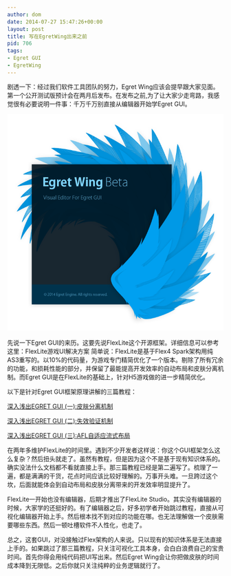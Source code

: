 ```yaml
---
author: dom
date: 2014-07-27 15:47:26+00:00
layout: post
title: 写在EgretWing出来之前
pid: 706
tags:
- Egret GUI
- EgretWing
---
```


剧透一下：经过我们软件工具团队的努力，Egret Wing应该会提早跟大家见面。第一个公开测试版预计会在两月后发布。在发布之前,为了让大家少走弯路，我感觉很有必要说明一件事：千万千万别直接从编辑器开始学Egret GUI。

[![Splash](/uploads/2014/07/Splash.png)](/uploads/2014/07/Splash.png)

先说一下Egret GUI的来历。这要先说FlexLite这个开源框架。详细信息可以参考这里：FlexLite游戏UI解决方案 简单说：FlexLite是基于Flex4 Spark架构用纯AS3重写的。以10%的代码量，为游戏专门精简优化了一个版本。剔除了所有冗余的功能，和损耗性能的部分，并保留了最能提高开发效率的自动布局和皮肤分离机制。而Egret GUI是在FlexLite的基础上，针对H5游戏做的进一步精简优化。

以下是针对Egret GUI框架原理讲解的三篇教程：

[深入浅出EGRET GUI (一):皮肤分离机制](http://bbs.egret-labs.org/thread-43-1-1.html)

[深入浅出EGRET GUI (二):失效验证机制](http://bbs.egret-labs.org/thread-73-1-1.html)

[深入浅出EGRET GUI (三):AFL自适应流式布局](http://bbs.egret-labs.org/thread-102-1-1.html)

在两年多维护FlexLite的时间里。遇到不少开发者这样说：你这个GUI框架怎么这么复杂？然后扭头就走了。虽然有教程，但是因为这个不是基于现有知识体系的。确实没法什么文档都不看就直接上手。那三篇教程已经是第二遍写了。梳理了一遍，都是满满的干货，花点时间应该比较好理解的。万事开头难。一旦跨过这个坎，后面就能体会到自动布局和皮肤分离带来的开发效率明显提升了。

FlexLite一开始也没有编辑器，后期才推出了FlexLite Studio。其实没有编辑器的时候，大家学的还挺好的。有了编辑器之后，好多初学者开始跳过教程，直接从可视化编辑器开始上手。然后根本找不到对应的功能在哪。也无法理解做一个皮肤需要哪些东西。然后一顿吐槽软件不人性化，也走了。

总之，这套GUI，对没接触过Flex架构的人来说。只以现有的知识体系是无法直接上手的。如果跳过了那三篇教程，只关注可视化工具本身，会白白浪费自己的宝贵时间。首先你得会用纯代码把UI写出来。然后Egret Wing会让你把做皮肤的时间成本降到无限低。之后你就只关注纯粹的业务逻辑就行了。
